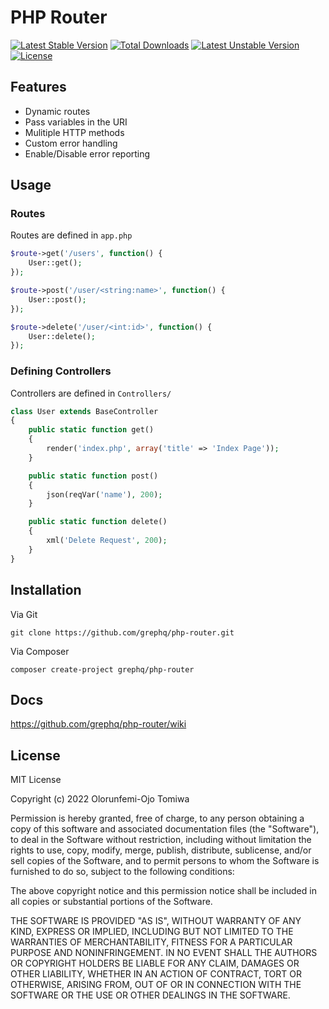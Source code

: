 # PHP Router
[![Latest Stable Version](http://poser.pugx.org/grephq/php-router/v)](https://packagist.org/packages/grephq/php-router) [![Total Downloads](http://poser.pugx.org/grephq/php-router/downloads)](https://packagist.org/packages/grephq/php-router) [![Latest Unstable Version](http://poser.pugx.org/grephq/php-router/v/unstable)](https://packagist.org/packages/grephq/php-router) [![License](http://poser.pugx.org/grephq/php-router/license)](https://packagist.org/packages/grephq/php-router)

## Features
- Dynamic routes
- Pass variables in the URI
- Mulitiple HTTP methods
- Custom error handling
- Enable/Disable error reporting

## Usage
### Routes
Routes are defined in ```app.php```
```php
$route->get('/users', function() {
    User::get();
});

$route->post('/user/<string:name>', function() {
    User::post();
});

$route->delete('/user/<int:id>', function() {
    User::delete();
});
```

### Defining Controllers
Controllers are defined in ```Controllers/```
```php
class User extends BaseController
{
    public static function get()
    {
        render('index.php', array('title' => 'Index Page'));
    }

    public static function post()
    {
        json(reqVar('name'), 200);
    }

    public static function delete()
    {
        xml('Delete Request', 200);
    }
}
```

## Installation
Via Git
```console
git clone https://github.com/grephq/php-router.git
```
Via Composer
```console
composer create-project grephq/php-router
```

## Docs
https://github.com/grephq/php-router/wiki

## License


MIT License

Copyright (c) 2022 Olorunfemi-Ojo Tomiwa

Permission is hereby granted, free of charge, to any person obtaining a copy of this software and associated documentation files (the "Software"), to deal in the Software without restriction, including without limitation the rights to use, copy, modify, merge, publish, distribute, sublicense, and/or sell copies of the Software, and to permit persons to whom the Software is furnished to do so, subject to the following conditions:

The above copyright notice and this permission notice shall be included in all copies or substantial portions of the Software.

THE SOFTWARE IS PROVIDED "AS IS", WITHOUT WARRANTY OF ANY KIND, EXPRESS OR IMPLIED, INCLUDING BUT NOT LIMITED TO THE WARRANTIES OF MERCHANTABILITY, FITNESS FOR A PARTICULAR PURPOSE AND NONINFRINGEMENT. IN NO EVENT SHALL THE AUTHORS OR COPYRIGHT HOLDERS BE LIABLE FOR ANY CLAIM, DAMAGES OR OTHER LIABILITY, WHETHER IN AN ACTION OF CONTRACT, TORT OR OTHERWISE, ARISING FROM, OUT OF OR IN CONNECTION WITH THE SOFTWARE OR THE USE OR OTHER DEALINGS IN THE SOFTWARE.

